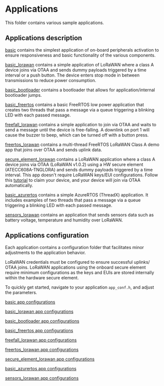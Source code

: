 # Applications

This folder contains various sample applications.

## Applications description

[basic](./basic) contains the simplest application of on-board peripherals activation to ensure responsiveness and basic functionality of the various components.

[basic_lorawan](./basic_lorawan) contains a simple application of LoRaWAN where a class A device joins via OTAA and sends dummy payloads triggered by a time interval or a push button.
The device enters stop mode in between transmissions to reduce power consumption.

[basic_bootloader](./basic_bootloader) contains a bootloader that allows for application/internal bootloader jumps.

[basic_freertos](./basic_freertos) contains a basic FreeRTOS low power application that creates two threads that pass a message via a queue triggering a blinking LED with each passed message.

[freefall_lorawan](./freefall_lorawan) contains a simple application to join via OTAA and waits to send a message until the device is free-falling. A downlink on port 1 will cause the buzzer to beep, which can be turned off with a button press.

[freertos_lorawan](./basic_freertos) contains a multi-thread FreeRTOS LoRaWAN Class A demo app that joins over OTAA and sends uplink data.

[secure_element_lorawan](./secure_element_lorawan) contains a LoRaWAN application where a class A device joins via OTAA (LoRaWAN v1.0.2) using a HW secure element (ATECC608A-TNGLORA) and sends dummy payloads triggered by a time interval.
This app doesn't require LoRaWAN keys/EUI configurations. Follow this [tutorial](https://www.thethingsindustries.com/docs/devices/claim-atecc608a/) to claim your device, and your device will join via OTAA automatically.

[basic_azurertos](./basic_azurertos) contains a simple AzureRTOS (ThreadX) application. It includes examples of two threads that pass a message via a queue triggering a blinking LED with each passed message.

[sensors_lorawan](./sensors_lorawan) contains an application that sends sensors data such as battery voltage, temperature and humidity over LoRaWAN.

## Applications configuration

Each application contains a configuration folder that facilitates minor adjustments to the application behavior.

LoRaWAN credentials must be configured to ensure successful uplinks/ OTAA joins.
LoRaWAN applications using the onboard secure element require minimum configurations as the keys and EUIs are stored internally within the hardware secure element.

To quickly get started, navigate to your application `app_conf.h`, and adjust the parameters.

[basic app configurations](./basic/conf/app_conf.h)

[basic_lorawan app configurations](./basic_lorawan/conf/app_conf.h)

[basic_bootloader app configurations](./basic_bootloader/conf/app_conf.h)

[basic_freertos app configurations](./basic_freertos/conf/app_conf.h)

[freefall_lorawan app configurations](./freefall_lorawan/conf/app_conf.h)

[freertos_lorawan app configurations](./basic_freertos/conf/app_conf.h)

[secure_element_lorawan app configurations](./secure_element_lorawan/conf/app_conf.h)

[basic_azurertos app configurations](./basic_azurertos/conf/app_conf.h)

[sensors_lorawan app configurations](./sensors_lorawan/conf/app_conf.h)
